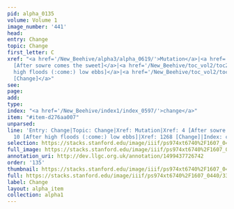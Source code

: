 ```yaml
---
pid: alpha_0135
volume: Volume 1
image_number: '441'
head: 
entry: Change
topic: Change
first_letter: C
xref: "<a href='/New_Beehive/alpha3/alpha_0619/'>Mutation</a>|<a href='/New_Beehive/toc_vol2/toc2_058/'>4
  [After sowre comes the sweet]</a>|<a href='/New_Beehive/toc_vol2/toc2_058/'>10 [After
  high floods (:come:) low ebbs]</a>|<a href='/New_Beehive/toc_vol2/toc2_247/'>1268
  [Change]</a>"
see: 
page: 
add: 
type: 
index: "<a href='/New_Beehive/index1/index_0597/'>change</a>"
item: "#item-d276aa007"
unparsed: 
line: 'Entry: Change|Topic: Change|Xref: Mutation|Xref: 4 [After sowre comes the sweet]|Xref:
  10 [After high floods (:come:) low ebbs]|Xref: 1268 [Change]|Index: change|#item-d276aa007'
selection: https://stacks.stanford.edu/image/iiif/ps974xt6740%2F1607_0440/335,960,3163,538/full/0/default.jpg
full_image: https://stacks.stanford.edu/image/iiif/ps974xt6740%2F1607_0440/full/full/0/default.jpg
annotation_uri: http://dev.llgc.org.uk/annotation/1499437726742
order: '135'
thumbnail: https://stacks.stanford.edu/image/iiif/ps974xt6740%2F1607_0440/full/100,/0/default.jpg
full: https://stacks.stanford.edu/image/iiif/ps974xt6740%2F1607_0440/335,960,3163,538/full/0/default.jpg
label: Change
layout: alpha_item
collection: alpha1
---
```

